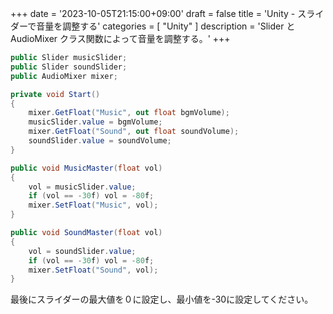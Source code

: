 +++
date = '2023-10-05T21:15:00+09:00'
draft = false
title = 'Unity - スライダーで音量を調整する'
categories = [ "Unity" ]
description = 'Slider と AudioMixer クラス関数によって音量を調整する。'
+++

```csharp
public Slider musicSlider;
public Slider soundSlider;
public AudioMixer mixer;

private void Start()
{
    mixer.GetFloat("Music", out float bgmVolume);
    musicSlider.value = bgmVolume;
    mixer.GetFloat("Sound", out float soundVolume);
    soundSlider.value = soundVolume;
}

public void MusicMaster(float vol)
{
    vol = musicSlider.value;
    if (vol == -30f) vol = -80f;
    mixer.SetFloat("Music", vol);
}

public void SoundMaster(float vol)
{
    vol = soundSlider.value;
    if (vol == -30f) vol = -80f;
    mixer.SetFloat("Sound", vol);
}
```

最後にスライダーの最大値を０に設定し、最小値を-30に設定してください。
